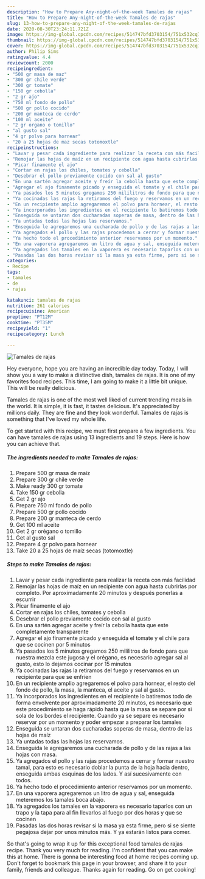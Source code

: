 ```yaml
---
description: "How to Prepare Any-night-of-the-week Tamales de rajas"
title: "How to Prepare Any-night-of-the-week Tamales de rajas"
slug: 13-how-to-prepare-any-night-of-the-week-tamales-de-rajas
date: 2020-08-30T23:24:11.721Z
image: https://img-global.cpcdn.com/recipes/514747bfd3703154/751x532cq70/tamales-de-rajas-foto-principal.jpg
thumbnail: https://img-global.cpcdn.com/recipes/514747bfd3703154/751x532cq70/tamales-de-rajas-foto-principal.jpg
cover: https://img-global.cpcdn.com/recipes/514747bfd3703154/751x532cq70/tamales-de-rajas-foto-principal.jpg
author: Philip Sims
ratingvalue: 4.4
reviewcount: 2000
recipeingredient:
- "500 gr masa de maz"
- "300 gr chile verde"
- "300 gr tomate"
- "150 gr cebolla"
- "2 gr ajo"
- "750 ml fondo de pollo"
- "500 gr pollo cocido"
- "200 gr manteca de cerdo"
- "100 ml aceite"
- "2 gr organo o tomillo"
- "al gusto sal"
- "4 gr polvo para hornear"
- "20 a 25 hojas de maz secas totomoxtle"
recipeinstructions:
- "Lavar y pesar cada ingrediente para realizar la receta con más facilidad"
- "Remojar las hojas de maíz en un recipiente con agua hasta cubrirlas por completo. Por aproximadamente 20 minutos y después ponerlas a escurrir"
- "Picar finamente el ajo"
- "Cortar en rajas los chiles, tomates y cebolla"
- "Desebrar el pollo previamente cocido con sal al gusto"
- "En una sartén agregar aceite y freír la cebolla hasta que este completamente transparente"
- "Agregar el ajo finamente picado y enseguida el tomate y el chile para que se cocinen por 5 minutos"
- "Ya pasados los 5 minutos gregamos 250 mililitros de fondo para que nuestra mezcla este jugosa y el orégano, es necesario agregar sal al gusto, esto lo dejamos cocinar por 15 minutos"
- "Ya cocinadas las rajas la retiramos del fuego y reservamos en un recipiente para que se enfríen"
- "En un recipiente amplio agregaremos el polvo para hornear, el resto del fondo de pollo, la masa, la manteca, el aceite y sal al gusto."
- "Ya incorporados los ingredientes en el recipiente lo batiremos todo de forma envolvente por aproximadamente 20 minutos, es necesario que este procedimiento se haga rápido hasta que la masa se separe por si sola de los bordes el recipiente. Cuando ya se separe es necesario reservar por un momento y poder empezar a preparar los tamales"
- "Enseguida se untaran dos cucharadas soperas de masa, dentro de las hojas de maíz"
- "Ya untadas todas las hojas las reservamos."
- "Enseguida le agregaremos una cucharada de pollo y de las rajas a las hojas con masa."
- "Ya agregados el pollo y las rajas procedemos a cerrar y formar nuestro tamal, para esto es necesario doblar la punta de la hoja hacia dentro, enseguida ambas esquinas de los lados. Y así sucesivamente con todos."
- "Ya hecho todo el procedimiento anterior reservamos por un momento."
- "En una vaporera agregaremos un litro de agua y sal, enseguida meteremos los tamales boca abajo."
- "Ya agregados los tamales en la vaporera es necesario taparlos con un trapo y la tapa para al fin llevarlos al fuego por dos horas y que se cocinen"
- "Pasadas las dos horas revisar si la masa ya esta firme, pero si se siente pegajosa dejar por unos minutos más. Y ya estarán listos para comer."
categories:
- Recipe
tags:
- tamales
- de
- rajas

katakunci: tamales de rajas 
nutrition: 261 calories
recipecuisine: American
preptime: "PT12M"
cooktime: "PT35M"
recipeyield: "1"
recipecategory: Lunch

---
```



![Tamales de rajas](https://img-global.cpcdn.com/recipes/514747bfd3703154/751x532cq70/tamales-de-rajas-foto-principal.jpg)

Hey everyone, hope you are having an incredible day today. Today, I will show you a way to make a distinctive dish, tamales de rajas. It is one of my favorites food recipes. This time, I am going to make it a little bit unique. This will be really delicious.

Tamales de rajas is one of the most well liked of current trending meals in the world. It is simple, it is fast, it tastes delicious. It's appreciated by millions daily. They are fine and they look wonderful. Tamales de rajas is something that I've loved my whole life.




To get started with this recipe, we must first prepare a few ingredients. You can have tamales de rajas using 13 ingredients and 19 steps. Here is how you can achieve that.

<!--inarticleads1-->

##### The ingredients needed to make Tamales de rajas:

1. Prepare 500 gr masa de maíz
1. Prepare 300 gr chile verde
1. Make ready 300 gr tomate
1. Take 150 gr cebolla
1. Get 2 gr ajo
1. Prepare 750 ml fondo de pollo
1. Prepare 500 gr pollo cocido
1. Prepare 200 gr manteca de cerdo
1. Get 100 ml aceite
1. Get 2 gr orégano o tomillo
1. Get al gusto sal
1. Prepare 4 gr polvo para hornear
1. Take 20 a 25 hojas de maíz secas (totomoxtle)




<!--inarticleads2-->

##### Steps to make Tamales de rajas:

1. Lavar y pesar cada ingrediente para realizar la receta con más facilidad
1. Remojar las hojas de maíz en un recipiente con agua hasta cubrirlas por completo. Por aproximadamente 20 minutos y después ponerlas a escurrir
1. Picar finamente el ajo
1. Cortar en rajas los chiles, tomates y cebolla
1. Desebrar el pollo previamente cocido con sal al gusto
1. En una sartén agregar aceite y freír la cebolla hasta que este completamente transparente
1. Agregar el ajo finamente picado y enseguida el tomate y el chile para que se cocinen por 5 minutos
1. Ya pasados los 5 minutos gregamos 250 mililitros de fondo para que nuestra mezcla este jugosa y el orégano, es necesario agregar sal al gusto, esto lo dejamos cocinar por 15 minutos
1. Ya cocinadas las rajas la retiramos del fuego y reservamos en un recipiente para que se enfríen
1. En un recipiente amplio agregaremos el polvo para hornear, el resto del fondo de pollo, la masa, la manteca, el aceite y sal al gusto.
1. Ya incorporados los ingredientes en el recipiente lo batiremos todo de forma envolvente por aproximadamente 20 minutos, es necesario que este procedimiento se haga rápido hasta que la masa se separe por si sola de los bordes el recipiente. Cuando ya se separe es necesario reservar por un momento y poder empezar a preparar los tamales
1. Enseguida se untaran dos cucharadas soperas de masa, dentro de las hojas de maíz
1. Ya untadas todas las hojas las reservamos.
1. Enseguida le agregaremos una cucharada de pollo y de las rajas a las hojas con masa.
1. Ya agregados el pollo y las rajas procedemos a cerrar y formar nuestro tamal, para esto es necesario doblar la punta de la hoja hacia dentro, enseguida ambas esquinas de los lados. Y así sucesivamente con todos.
1. Ya hecho todo el procedimiento anterior reservamos por un momento.
1. En una vaporera agregaremos un litro de agua y sal, enseguida meteremos los tamales boca abajo.
1. Ya agregados los tamales en la vaporera es necesario taparlos con un trapo y la tapa para al fin llevarlos al fuego por dos horas y que se cocinen
1. Pasadas las dos horas revisar si la masa ya esta firme, pero si se siente pegajosa dejar por unos minutos más. Y ya estarán listos para comer.




So that's going to wrap it up for this exceptional food tamales de rajas recipe. Thank you very much for reading. I'm confident that you can make this at home. There is gonna be interesting food at home recipes coming up. Don't forget to bookmark this page in your browser, and share it to your family, friends and colleague. Thanks again for reading. Go on get cooking!
